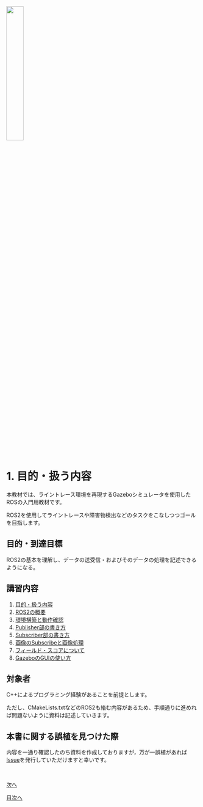 <img src="https://harvestx.jp/img/logo-red.svg" width="30%">

# 1. 目的・扱う内容

本教材では、ライントレース環境を再現するGazeboシミュレータを使用したROSの入門用教材です。

ROS2を使用してライントレースや障害物検出などのタスクをこなしつつゴールを目指します。

## 目的・到達目標

ROS2の基本を理解し、データの送受信・およびそのデータの処理を記述できるようになる。

## 講習内容
1. [目的・扱う内容](./README.md)
2. [ROS2の概要](./part2.md)
3. [環境構築と動作確認](./part3.md)
4. [Publisher部の書き方](./part4.md)
5. [Subscriber部の書き方](./part5.md)
6. [画像のSubscribeと画像処理](./part6.md)
8. [フィールド・スコアについて](./score.md)
7. [GazeboのGUIの使い方](./gazebo_tutorial.md)


## 対象者

C++によるプログラミング経験があることを前提とします。

ただし、CMakeLists.txtなどのROS2も絡む内容があるため、手順通りに進めれば問題ないように資料は記述していきます。


## 本書に関する誤植を見つけた際
内容を一通り確認したのち資料を作成しておりますが，万が一誤植があれば[Issue](https://github.com/HarvestX/h6x-Internship/issues)を発行していただけますと幸いです。

<br>

[次へ](./part2.md)

[目次へ](./README.md)
